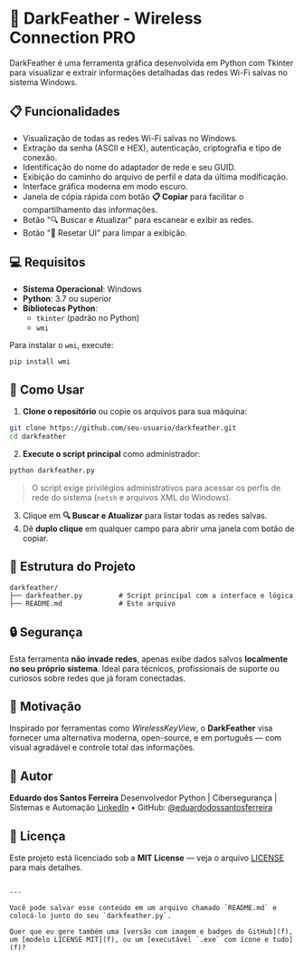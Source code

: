 # 🦅 DarkFeather - Wireless Connection PRO

DarkFeather é uma ferramenta gráfica desenvolvida em Python com Tkinter para visualizar e extrair informações detalhadas das redes Wi-Fi salvas no sistema Windows.

## 📋 Funcionalidades

- Visualização de todas as redes Wi-Fi salvas no Windows.
- Extração da senha (ASCII e HEX), autenticação, criptografia e tipo de conexão.
- Identificação do nome do adaptador de rede e seu GUID.
- Exibição do caminho do arquivo de perfil e data da última modificação.
- Interface gráfica moderna em modo escuro.
- Janela de cópia rápida com botão **📋 Copiar** para facilitar o compartilhamento das informações.
- Botão "🔍 Buscar e Atualizar" para escanear e exibir as redes.
- Botão "🧹 Resetar UI" para limpar a exibição.

## 💻 Requisitos

- **Sistema Operacional**: Windows
- **Python**: 3.7 ou superior
- **Bibliotecas Python**:
  - `tkinter` (padrão no Python)
  - `wmi`

Para instalar o `wmi`, execute:
```bash
pip install wmi
````

## 🚀 Como Usar

1. **Clone o repositório** ou copie os arquivos para sua máquina:

```bash
git clone https://github.com/seu-usuario/darkfeather.git
cd darkfeather
```

2. **Execute o script principal** como administrador:

```bash
python darkfeather.py
```

> O script exige privilégios administrativos para acessar os perfis de rede do sistema (`netsh` e arquivos XML do Windows).

3. Clique em **🔍 Buscar e Atualizar** para listar todas as redes salvas.
4. Dê **duplo clique** em qualquer campo para abrir uma janela com botão de copiar.

## 📂 Estrutura do Projeto

```
darkfeather/
├── darkfeather.py         # Script principal com a interface e lógica
├── README.md              # Este arquivo
```

## 🔒 Segurança

Esta ferramenta **não invade redes**, apenas exibe dados salvos **localmente no seu próprio sistema**. Ideal para técnicos, profissionais de suporte ou curiosos sobre redes que já foram conectadas.

## 🧠 Motivação

Inspirado por ferramentas como *WirelessKeyView*, o **DarkFeather** visa fornecer uma alternativa moderna, open-source, e em português — com visual agradável e controle total das informações.

## 🐍 Autor

**Eduardo dos Santos Ferreira**
Desenvolvedor Python | Cibersegurança | Sistemas e Automação
[LinkedIn](https://linkedin.com/in/eduardo-dos-santos-ferreira) • GitHub: [@eduardodossantosferreira](https://github.com/eduardodossantosferreira)

## 📜 Licença

Este projeto está licenciado sob a **MIT License** — veja o arquivo [LICENSE](LICENSE) para mais detalhes.

```

---

Você pode salvar esse conteúdo em um arquivo chamado `README.md` e colocá-lo junto do seu `darkfeather.py`.

Quer que eu gere também uma [versão com imagem e badges do GitHub](f), um [modelo LICENSE MIT](f), ou um [executável `.exe` com ícone e tudo](f)?
```
